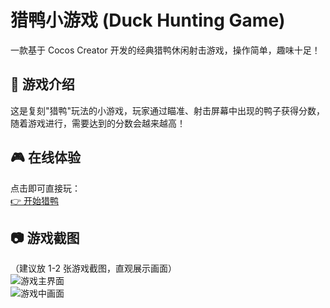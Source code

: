 # 猎鸭小游戏 (Duck Hunting Game)

一款基于 Cocos Creator 开发的经典猎鸭休闲射击游戏，操作简单，趣味十足！

## 📖 游戏介绍
这是复刻"猎鸭"玩法的小游戏，玩家通过瞄准、射击屏幕中出现的鸭子获得分数，随着游戏进行，需要达到的分数会越来越高！


## 🎮 在线体验
点击即可直接玩：  
[👉 开始猎鸭](https://haiyejunjiang.github.io/Duck-Hunt-Game/web-mobile/)  


## 📷 游戏截图
（建议放 1-2 张游戏截图，直观展示画面）  
![游戏主界面](docs/screenshots/main.png)  
![游戏中画面](docs/screenshots/ingame.png)  
